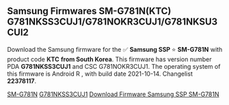<h2>Samsung Firmwares SM-G781N(KTC) G781NKSS3CUJ1/G781NOKR3CUJ1/G781NKSU3CUI2</h2>
Download the Samsung firmware for the ✅ <strong>Samsung SSP </strong> ⭐ <strong>SM-G781N</strong> with product code <strong>KTC</strong> <strong> from South Korea</strong>. This firmware has version number PDA <strong>G781NKSS3CUJ1</strong> and CSC G781NOKR3CUJ1. The operating system of this firmware is Android R , with build date 2021-10-14. Changelist <strong>22378117</strong>.


[SM-G781N](https://samfirm.shop/samsung/model/SM-G781N)
[G781NKSS3CUJ1](https://samfirm.shop/samsung/pda/G781NKSS3CUJ1)
[Download Firmware Samsung SSP SM-G781N](https://samfirm.shop/samsung/firmware/465152)
